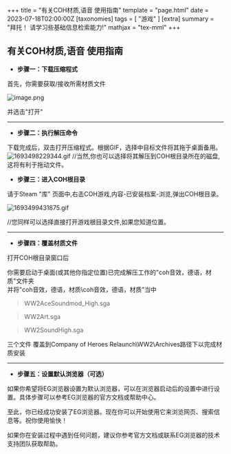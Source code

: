 +++
title = "有关COH材质,语音 使用指南"
template = "page.html"
date = 2023-07-18T02:00:00Z
[taxonomies]
tags = [ "游戏"  ]
[extra]
summary = "拜托！  请学习些基础信息检索能力!"
mathjax = "tex-mml"
+++


有关COH材质,语音 使用指南
-----



- **步骤一：下载压缩程式**

首先，你需要获取/接收所需材质文件

![image.png](https://s2.loli.net/2023/09/01/af2p7eWMUJYgEVv.png)

并选击"打开" 

-------------------


- **步骤二：执行解压命令**

下载完成后，双击打开压缩程式。根据GIF，选择中目标文件将其拖于桌面备用。    
![1693498229344.gif](https://s2.loli.net/2023/09/01/P2L7UpsRvetZ9xa.gif)
//当然,你也可以选择将其解压到COH根目录所在的磁盘,这将有利于拖动文件。


- **步骤三：进入COH根目录**

请于Steam "库" 页面中,右击COH游戏,内容-已安装档案-浏览,弹出COH根目录。

![1693499431875.gif](https://s2.loli.net/2023/09/01/Jzj7vqdDPeira4t.gif)

//您同样可以选择直接打开游戏根目录文件,如果您知道位置。

------------


- **步骤四：覆盖材质文件**

打开COH根目录窗口后

你需要启动于桌面(或其他你指定位置)已完成解压工作的"coh音效，德语，材质"文件夹   
并将"coh音效，德语，材质\coh音效，德语，材质"当中
>WW2AceSoundmod_High.sga 

>WW2Art.sga 

>WW2SoundHigh.sga

三个文件    覆盖到Company of Heroes Relaunch\WW2\Archives路径下以完成材质安装

--------------


- **步骤五：设置默认浏览器（可选）**

如果你希望将EG浏览器设置为默认浏览器，可以在浏览器启动后的设置中进行设置。具体步骤可以参考EG浏览器的官方文档或帮助中心。

至此，你已经成功安装了EG浏览器。现在你可以开始使用它来浏览网页、搜索信息等。祝你使用愉快！

如果你在安装过程中遇到任何问题，建议你参考官方文档或联系EG浏览器的技术支持团队获取帮助。
